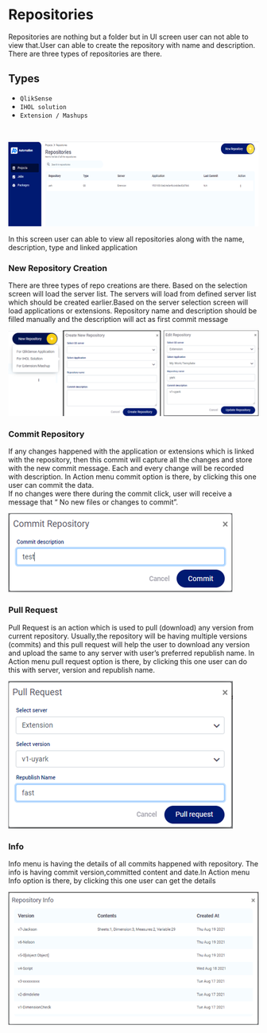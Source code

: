 # Repositories
Repositories are nothing but a folder but in UI screen user can not able to view that.User can able to create the repository with name and description. There are three types of repositories are there.
## Types
* `QlikSense`
* `IHOL solution`
* `Extension / Mashups`
<br/>

![Screenshot](img/Repo.png)

In this screen user can able to view all repositories along with the name, description, type and linked application

### New Repository Creation
There are three types of repo creations are there. Based on the selection screen will load the server list. The servers will load from defined server list which should be created earlier.Based on the server selection screen will load applications or extensions. Repository name and description should be filled manually and the description will act as first commit message

![Screenshot](img/NewRepo.png)

### Commit Repository
If any changes happened with the application or extensions which is linked with the repository, then this commit will capture all the changes and store with the new commit message. Each and every change will be recorded with description. In Action menu commit option is there, by clicking this one user can commit the data.
<br/>
If no changes were there during the commit click, user will receive a message that “ No new files or changes to commit”. 

![Screenshot](img/Commit.png)

### Pull Request
Pull Request is an action which is used to pull (download) any version from current repository. Usually,the repository will be having multiple versions (commits) and this pull request will help the user to download any version and upload the same to any server with user’s preferred republish name. In Action menu pull request option is there, by clicking this one user can do this with server, version and republish name.

![Screenshot](img/Pull.png)

### Info
Info menu is having the details of all commits happened with repository. The info is having commit version,committed content and date.In Action menu Info option is there, by clicking this one user can get the details

![Screenshot](img/Info.png)